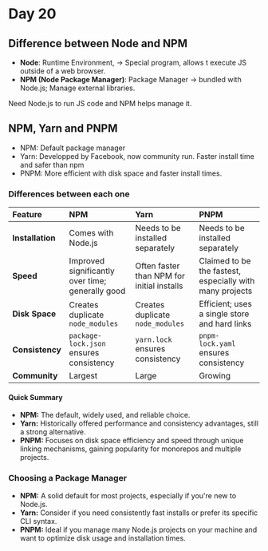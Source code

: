 # Day 20

## Difference between Node and NPM

- **Node**: Runtime Environment, -> Special program, allows t execute JS outside of a web browser.
- **NPM (Node Package Manager)**: Package Manager -> bundled with Node.js; Manage external libraries.

Need Node.js to run JS code and NPM helps manage it.

## NPM, Yarn and PNPM

- NPM: Default package manager
- Yarn: Developped by Facebook, now community run. Faster install time and safer than npm
- PNPM: More efficient with disk space and faster install times.

### Differences between each one

| Feature            | NPM                                       | Yarn                                      | PNPM                                         |
| :----------------- | :---------------------------------------- | :---------------------------------------- | :------------------------------------------- |
| **Installation** | Comes with Node.js                         | Needs to be installed separately          | Needs to be installed separately             |
| **Speed** | Improved significantly over time; generally good | Often faster than NPM for initial installs | Claimed to be the fastest, especially with many projects |
| **Disk Space** | Creates duplicate `node_modules`         | Creates duplicate `node_modules`         | Efficient; uses a single store and hard links |
| **Consistency** | `package-lock.json` ensures consistency | `yarn.lock` ensures consistency           | `pnpm-lock.yaml` ensures consistency         |
| **Community** | Largest                                   | Large                                     | Growing                                      |

#### Quick Summary

- **NPM:** The default, widely used, and reliable choice.
- **Yarn:** Historically offered performance and consistency advantages, still a strong alternative.
- **PNPM:** Focuses on disk space efficiency and speed through unique linking mechanisms, gaining popularity for monorepos and multiple projects.

### Choosing a Package Manager

- **NPM:** A solid default for most projects, especially if you're new to Node.js.
- **Yarn:** Consider if you need consistently fast installs or prefer its specific CLI syntax.
- **PNPM:** Ideal if you manage many Node.js projects on your machine and want to optimize disk usage and installation times.
